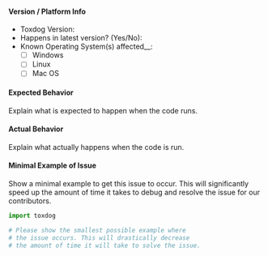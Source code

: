 #### Version / Platform Info
- Toxdog Version:
- Happens in latest version? (Yes/No): 
- Known Operating System(s) affected__:
  - [ ] Windows
  - [ ] Linux
  - [ ] Mac OS

#### Expected Behavior

Explain what is expected to happen when the code runs.

#### Actual Behavior

Explain what actually happens when the code is run.

#### Minimal Example of Issue

Show a minimal example to get this issue to occur.
This will significantly speed up the amount of time it 
takes to debug and resolve the issue for our contributors.

```python
import toxdog

# Please show the smallest possible example where
# the issue occurs. This will drastically decrease
# the amount of time it will take to solve the issue.
```
